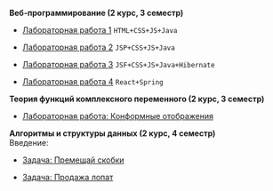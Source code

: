 <b>Веб-программирование (2 курс, 3 семестр)</b>

- [Лабораторная работа 1](https://github.com/allfeia/ITMO-Web-Lab1/tree/master) `HTML+CSS+JS+Java`

- [Лабораторная работа 2](https://github.com/allfeia/ITMO-Web-Lab2/tree/master) `JSP+CSS+JS+Java`

- [Лабораторная работа 3](https://github.com/allfeia/ITMO-Web-Lab3/tree/master) `JSF+CSS+JS+Java+Hibernate`

- [Лабораторная работа 4](https://github.com/allfeia/ITMO-Web-Lab4/tree/main) `React+Spring`

<b>Теория функций комплексного переменного (2 курс, 3 семестр)</b>
  - [Лабораторная работа: Конформные отображения]()
 
<b>Алгоритмы и структуры данных (2 курс, 4 семестр)</b></br>
    Введение:</br>
    
  - [Задача: Премещай скобки](https://github.com/allfeia/ITMO-Algorithms-MoveBrackets/tree/master)
    
  - [Задача: Продажа лопат](https://github.com/allfeia/ITMO-Algorithms-ShovelsSale)



